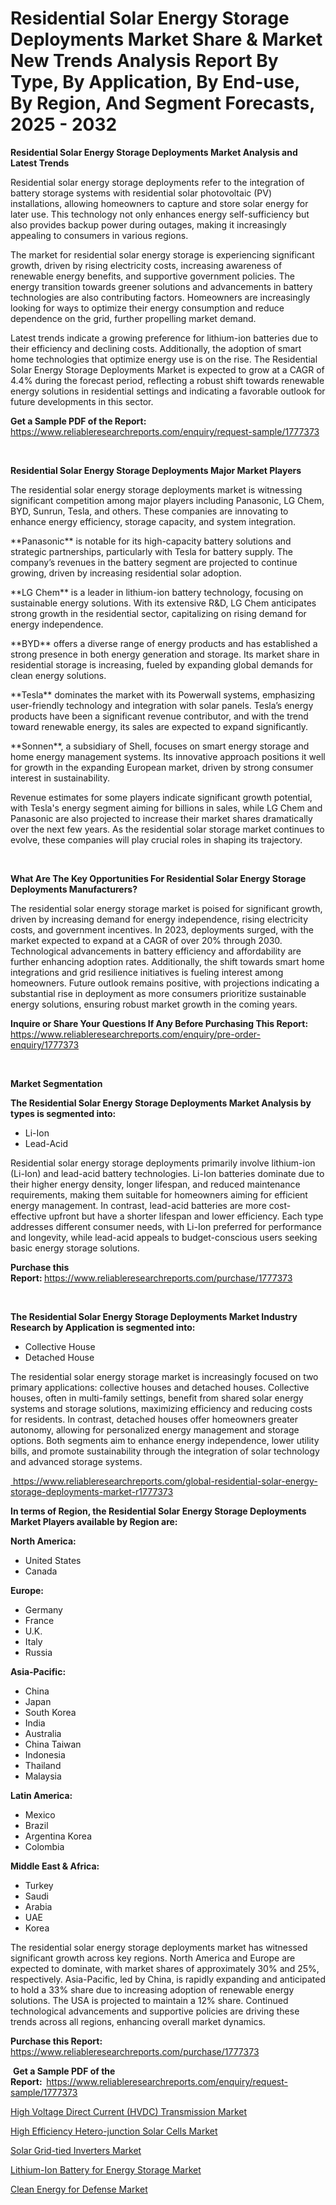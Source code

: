 <p><h1>Residential Solar Energy Storage Deployments Market Share & Market New Trends Analysis Report By Type, By Application, By End-use, By Region, And Segment Forecasts, 2025 - 2032</h1></p><p><strong>Residential Solar Energy Storage Deployments Market Analysis and Latest Trends</strong></p>
<p><p>Residential solar energy storage deployments refer to the integration of battery storage systems with residential solar photovoltaic (PV) installations, allowing homeowners to capture and store solar energy for later use. This technology not only enhances energy self-sufficiency but also provides backup power during outages, making it increasingly appealing to consumers in various regions.</p><p>The market for residential solar energy storage is experiencing significant growth, driven by rising electricity costs, increasing awareness of renewable energy benefits, and supportive government policies. The energy transition towards greener solutions and advancements in battery technologies are also contributing factors. Homeowners are increasingly looking for ways to optimize their energy consumption and reduce dependence on the grid, further propelling market demand.</p><p>Latest trends indicate a growing preference for lithium-ion batteries due to their efficiency and declining costs. Additionally, the adoption of smart home technologies that optimize energy use is on the rise. The Residential Solar Energy Storage Deployments Market is expected to grow at a CAGR of 4.4% during the forecast period, reflecting a robust shift towards renewable energy solutions in residential settings and indicating a favorable outlook for future developments in this sector.</p></p>
<p><strong>Get a Sample PDF of the Report:&nbsp;</strong> <a href="https://www.reliableresearchreports.com/enquiry/request-sample/1777373?utm_campaign=41&utm_medium=2&utm_source=Github&utm_content=ia&utm_term=14022025&utm_id=residential-solar-energy-storage-deployments">https://www.reliableresearchreports.com/enquiry/request-sample/1777373</a></p>
<p>&nbsp;</p>
<p><strong>Residential Solar Energy Storage Deployments Major Market Players</strong></p>
<p><p>The residential solar energy storage deployments market is witnessing significant competition among major players including Panasonic, LG Chem, BYD, Sunrun, Tesla, and others. These companies are innovating to enhance energy efficiency, storage capacity, and system integration.</p><p>**Panasonic** is notable for its high-capacity battery solutions and strategic partnerships, particularly with Tesla for battery supply. The company’s revenues in the battery segment are projected to continue growing, driven by increasing residential solar adoption.</p><p>**LG Chem** is a leader in lithium-ion battery technology, focusing on sustainable energy solutions. With its extensive R&D, LG Chem anticipates strong growth in the residential sector, capitalizing on rising demand for energy independence.</p><p>**BYD** offers a diverse range of energy products and has established a strong presence in both energy generation and storage. Its market share in residential storage is increasing, fueled by expanding global demands for clean energy solutions.</p><p>**Tesla** dominates the market with its Powerwall systems, emphasizing user-friendly technology and integration with solar panels. Tesla’s energy products have been a significant revenue contributor, and with the trend toward renewable energy, its sales are expected to expand significantly.</p><p>**Sonnen**, a subsidiary of Shell, focuses on smart energy storage and home energy management systems. Its innovative approach positions it well for growth in the expanding European market, driven by strong consumer interest in sustainability.</p><p>Revenue estimates for some players indicate significant growth potential, with Tesla's energy segment aiming for billions in sales, while LG Chem and Panasonic are also projected to increase their market shares dramatically over the next few years. As the residential solar storage market continues to evolve, these companies will play crucial roles in shaping its trajectory.</p></p>
<p>&nbsp;</p>
<p><strong>What Are The Key Opportunities For Residential Solar Energy Storage Deployments Manufacturers?</strong></p>
<p><p>The residential solar energy storage market is poised for significant growth, driven by increasing demand for energy independence, rising electricity costs, and government incentives. In 2023, deployments surged, with the market expected to expand at a CAGR of over 20% through 2030. Technological advancements in battery efficiency and affordability are further enhancing adoption rates. Additionally, the shift towards smart home integrations and grid resilience initiatives is fueling interest among homeowners. Future outlook remains positive, with projections indicating a substantial rise in deployment as more consumers prioritize sustainable energy solutions, ensuring robust market growth in the coming years.</p></p>
<p><strong>Inquire or Share Your Questions If Any Before Purchasing This Report:</strong> <a href="https://www.reliableresearchreports.com/enquiry/pre-order-enquiry/1777373?utm_campaign=41&utm_medium=2&utm_source=Github&utm_content=ia&utm_term=14022025&utm_id=residential-solar-energy-storage-deployments">https://www.reliableresearchreports.com/enquiry/pre-order-enquiry/1777373</a></p>
<p>&nbsp;</p>
<p><strong>Market Segmentation</strong></p>
<p><strong>The Residential Solar Energy Storage Deployments Market Analysis by types is segmented into:</strong></p>
<p><ul><li>Li-Ion</li><li>Lead-Acid</li></ul></p>
<p><p>Residential solar energy storage deployments primarily involve lithium-ion (Li-Ion) and lead-acid battery technologies. Li-Ion batteries dominate due to their higher energy density, longer lifespan, and reduced maintenance requirements, making them suitable for homeowners aiming for efficient energy management. In contrast, lead-acid batteries are more cost-effective upfront but have a shorter lifespan and lower efficiency. Each type addresses different consumer needs, with Li-Ion preferred for performance and longevity, while lead-acid appeals to budget-conscious users seeking basic energy storage solutions.</p></p>
<p><strong>Purchase this Report:&nbsp;</strong><a href="https://www.reliableresearchreports.com/purchase/1777373?utm_campaign=41&utm_medium=2&utm_source=Github&utm_content=ia&utm_term=14022025&utm_id=residential-solar-energy-storage-deployments">https://www.reliableresearchreports.com/purchase/1777373</a></p>
<p>&nbsp;</p>
<p><strong>The Residential Solar Energy Storage Deployments Market Industry Research by Application is segmented into:</strong></p>
<p><ul><li>Collective House</li><li>Detached House</li></ul></p>
<p><p>The residential solar energy storage market is increasingly focused on two primary applications: collective houses and detached houses. Collective houses, often in multi-family settings, benefit from shared solar energy systems and storage solutions, maximizing efficiency and reducing costs for residents. In contrast, detached houses offer homeowners greater autonomy, allowing for personalized energy management and storage options. Both segments aim to enhance energy independence, lower utility bills, and promote sustainability through the integration of solar technology and advanced storage systems.</p></p>
<p><a href="https://www.reliableresearchreports.com/global-residential-solar-energy-storage-deployments-market-r1777373?utm_campaign=41&utm_medium=2&utm_source=Github&utm_content=ia&utm_term=14022025&utm_id=residential-solar-energy-storage-deployments">&nbsp;https://www.reliableresearchreports.com/global-residential-solar-energy-storage-deployments-market-r1777373</a></p>
<p><strong>In terms of Region, the Residential Solar Energy Storage Deployments Market Players available by Region are:</strong></p>
<p>
    <p> <strong> North America: </strong>
        <ul>
            <li>United States</li>
            <li>Canada</li>
        </ul>
        </p> 
    <p> <strong> Europe: </strong>
        <ul>
            <li>Germany</li>
            <li>France</li>
            <li>U.K.</li>
            <li>Italy</li>
            <li>Russia</li>
        </ul>
        </p> 
    <p> <strong> Asia-Pacific: </strong>
        <ul>
            <li>China</li>
            <li>Japan</li>
            <li>South Korea</li>
            <li>India</li>
            <li>Australia</li>
            <li>China Taiwan</li>
            <li>Indonesia</li>
            <li>Thailand</li>
            <li>Malaysia</li>
        </ul>
        </p> 
    <p> <strong> Latin America: </strong>
        <ul>
            <li>Mexico</li>
            <li>Brazil</li>
            <li>Argentina Korea</li>
            <li>Colombia</li>
        </ul>
        </p> 
    <p> <strong> Middle East & Africa: </strong>
        <ul>
            <li>Turkey</li>
            <li>Saudi</li>
            <li>Arabia</li>
            <li>UAE</li>
            <li>Korea</li>
        </ul>
    </p>
    </p>
<p><p>The residential solar energy storage deployments market has witnessed significant growth across key regions. North America and Europe are expected to dominate, with market shares of approximately 30% and 25%, respectively. Asia-Pacific, led by China, is rapidly expanding and anticipated to hold a 33% share due to increasing adoption of renewable energy solutions. The USA is projected to maintain a 12% share. Continued technological advancements and supportive policies are driving these trends across all regions, enhancing overall market dynamics.</p></p>
<p><strong>Purchase this Report: </strong><a href="https://www.reliableresearchreports.com/purchase/1777373?utm_campaign=41&utm_medium=2&utm_source=Github&utm_content=ia&utm_term=14022025&utm_id=residential-solar-energy-storage-deployments">https://www.reliableresearchreports.com/purchase/1777373</a></p>
<p>&nbsp;<strong>Get a Sample PDF of the Report:&nbsp;&nbsp;</strong><a href="https://www.reliableresearchreports.com/enquiry/request-sample/1777373?utm_campaign=41&utm_medium=2&utm_source=Github&utm_content=ia&utm_term=14022025&utm_id=residential-solar-energy-storage-deployments">https://www.reliableresearchreports.com/enquiry/request-sample/1777373</a></p>
<p><strong></strong></p>
<p><p><a href="https://github.com/aiexisaliwan/Market-Research-Report-List-1/blob/main/high-voltage-direct-current-hvdc-transmission-market.md?utm_campaign=41&utm_medium=2&utm_source=Github&utm_content=ia&utm_term=14022025&utm_id=residential-solar-energy-storage-deployments">High Voltage Direct Current (HVDC) Transmission Market</a></p><p><a href="https://github.com/djembashote/Market-Research-Report-List-1/blob/main/high-efficiency-hetero-junction-solar-cells-market.md?utm_campaign=41&utm_medium=2&utm_source=Github&utm_content=ia&utm_term=14022025&utm_id=residential-solar-energy-storage-deployments">High Efficiency Hetero-junction Solar Cells Market</a></p><p><a href="https://github.com/vjorelaclliv/Market-Research-Report-List-1/blob/main/solar-grid-tied-inverters-market.md?utm_campaign=41&utm_medium=2&utm_source=Github&utm_content=ia&utm_term=14022025&utm_id=residential-solar-energy-storage-deployments">Solar Grid-tied Inverters Market</a></p><p><a href="https://github.com/techerghalim/Market-Research-Report-List-1/blob/main/lithium-ion-battery-for-energy-storage-market.md?utm_campaign=41&utm_medium=2&utm_source=Github&utm_content=ia&utm_term=14022025&utm_id=residential-solar-energy-storage-deployments">Lithium-Ion Battery for Energy Storage Market</a></p><p><a href="https://github.com/philaphindo/Market-Research-Report-List-1/blob/main/clean-energy-for-defense-market.md?utm_campaign=41&utm_medium=2&utm_source=Github&utm_content=ia&utm_term=14022025&utm_id=residential-solar-energy-storage-deployments">Clean Energy for Defense Market</a></p></p>